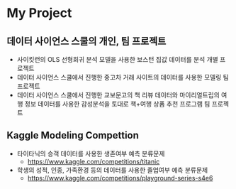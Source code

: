 # My Project

## 데이터 사이언스 스쿨의 개인, 팀 프로젝트
- 사이킷런의 OLS 선형회귀 분석 모델을 사용한 보스턴 집값 데이터를 분석 개별 프로젝트
- 데이터 사이언스 스쿨에서 진행한 중고차 거래 사이트의 데이터를 사용한 모델링 팀 프로젝트
- 데이터 사이언스 스쿨에서 진행한 교보문고의 책 리뷰 데이터와 마이리얼트립의 여행 정보 데이터를 사용한 감성분석을 토대로 책+여행 상품 추천 프로그램 팀 프로젝트

## Kaggle Modeling Compettion 
- 타이타닉의 승객 데이터를 사용한 생존여부 예측 분류문제
   - https://www.kaggle.com/competitions/titanic
- 학생의 성적, 인종, 가족환경 등의 데이터를 사용한 졸업여부 예측 분류문제
   - https://www.kaggle.com/competitions/playground-series-s4e6

